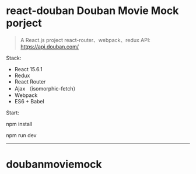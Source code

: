 # react-douban Douban Movie Mock porject

> A React.js project
> react-router、webpack、redux
    API: https://api.douban.com/



Stack:

* React 15.6.1
* Redux
* React Router
* Ajax （isomorphic-fetch）
* Webpack
* ES6 + Babel

Start:


npm install

npm run dev

***
# doubanmoviemock

